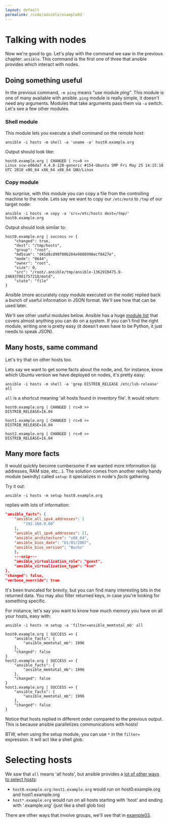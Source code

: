 ```yaml
---
layout: default
permalink: /code/ansible/example02
---
```


# Talking with nodes

Now we're good to go.
Let's play with the command we saw in the previous chapter: `ansible`.
This command is the first one of three that ansible provides which interact with nodes.

## Doing something useful

In the previous command, `-m ping` means "use module _ping_".
This module is one of many available with ansible.
`ping` module is really simple, it doesn't need any arguments.
Modules that take arguments pass them via `-a` switch.
Let's see a few other modules.

### Shell module

This module lets you execute a shell command on the remote host:

```
ansible -i hosts -m shell -a 'uname -a' host0.example.org
```

Output should look like:

```
host0.example.org | CHANGED | rc=0 >>
Linux scw-e06da7 4.4.0-128-generic #154-Ubuntu SMP Fri May 25 14:15:18 UTC 2018 x86_64 x86_64 x86_64 GNU/Linux
```

### Copy module

No surprise, with this module you can copy a file from the controlling machine to the node.
Lets say we want to copy our `/etc/motd` to `/tmp` of our target node:

```
ansible -i hosts -m copy -a 'src=/etc/hosts dest=/tmp/' host0.example.org
```

Output should look similar to:

```
host0.example.org | success >> {
    "changed": true,
    "dest": "/tmp/hosts",
    "group": "root",
    "md5sum": "d41d8cd98f00b204e9800998ecf8427e",
    "mode": "0644",
    "owner": "root",
    "size": 0,
    "src": "/root/.ansible/tmp/ansible-1362910475.9-246937081757218/motd",
    "state": "file"
}
```

Ansible (more accurately _copy_ module executed on the node) replied back a bunch of useful information in JSON format.
We'll see how that can be used later.

We'll see other useful modules below.
Ansible has a huge [module list](http://docs.ansible.com/list_of_all_modules.html) that covers almost anything you can do on a system.
If you can't find the right module, writing one is pretty easy (it doesn't even have to be Python, it just needs to speak JSON).

## Many hosts, same command

Let's try that on other hosts too.

Lets say we want to get some facts about the node, and, for instance, know which Ubuntu version we have deployed on nodes, it's pretty easy:

```
ansible -i hosts -m shell -a 'grep DISTRIB_RELEASE /etc/lsb-release' all
```

`all` is a shortcut meaning 'all hosts found in inventory file'.
It would return:

```
host0.example.org | CHANGED | rc=0 >>
DISTRIB_RELEASE=16.04

host1.example.org | CHANGED | rc=0 >>
DISTRIB_RELEASE=16.04

host2.example.org | CHANGED | rc=0 >>
DISTRIB_RELEASE=16.04
```

## Many more facts

It would quickly become cumbersome if we wanted more information (ip addresses, RAM size, etc...).
The solution comes from another really handy module (weirdly) called `setup`: it specializes in node's _facts_ gathering.

Try it out:

```
ansible -i hosts -m setup host0.example.org
```

replies with lots of information:

```json
"ansible_facts": {
    "ansible_all_ipv4_addresses": [
        "192.168.0.60"
    ],
    "ansible_all_ipv6_addresses": [],
    "ansible_architecture": "x86_64",
    "ansible_bios_date": "01/01/2007",
    "ansible_bios_version": "Bochs"
    },
    ---snip---
    "ansible_virtualization_role": "guest",
    "ansible_virtualization_type": "kvm"
},
"changed": false,
"verbose_override": true
```

It's been truncated for brevity, but you can find many interesting bits in the returned data.
You may also filter returned keys, in case you're looking for something specific.

For instance, let's say you want to know how much memory you have on all your hosts,
easy with:

```
ansible -i hosts -m setup -a 'filter=ansible_memtotal_mb' all
```

```
host0.example.org | SUCCESS => {
    "ansible_facts": {
        "ansible_memtotal_mb": 1996
    },
    "changed": false
}
host2.example.org | SUCCESS => {
    "ansible_facts": {
        "ansible_memtotal_mb": 1996
    },
    "changed": false
}
host1.example.org | SUCCESS => {
    "ansible_facts": {
        "ansible_memtotal_mb": 1996
    },
    "changed": false
}
```

Notice that hosts replied in different order compared to the previous output.
This is because ansible parallelizes communications with hosts!

BTW, when using the setup module, you can use `*` in the `filter=` expression.
It will act like a shell glob.

# Selecting hosts

We saw that `all` means 'all hosts', but ansible provides a [lot of other ways to select hosts](http://docs.ansible.com/intro_patterns.html):

- `host0.example.org:host1.example.org` would run on host0.example.org and
  host1.example.org
- `host*.example.org` would run on all hosts starting with 'host' and ending with
'.example.org' (just like a shell glob too)

There are other ways that involve groups, we'll see that in [example03](../example03).
